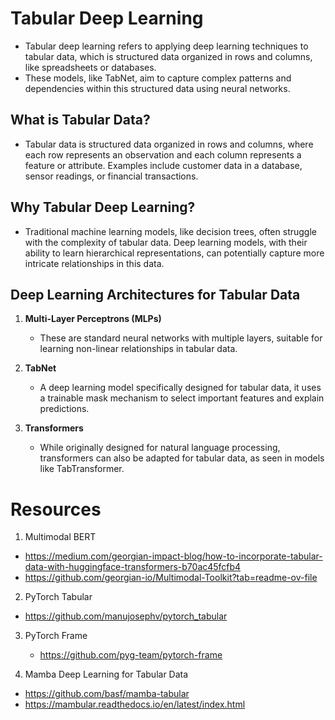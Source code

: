 # Tabular Deep Learning
* Tabular deep learning refers to applying deep learning techniques to tabular data, which is structured data organized in rows and columns, like spreadsheets or databases.
* These models, like TabNet, aim to capture complex patterns and dependencies within this structured data using neural networks. 

## What is Tabular Data?
* Tabular data is structured data organized in rows and columns, where each row represents an observation and each column represents a feature or attribute. Examples include customer data in a database, sensor readings, or financial transactions. 

## Why Tabular Deep Learning?
* Traditional machine learning models, like decision trees, often struggle with the complexity of tabular data. Deep learning models, with their ability to learn hierarchical representations, can potentially capture more intricate relationships in this data. 

## Deep Learning Architectures for Tabular Data
1. **Multi-Layer Perceptrons (MLPs)**
   * These are standard neural networks with multiple layers, suitable for learning non-linear relationships in tabular data. 

2. **TabNet**
   * A deep learning model specifically designed for tabular data, it uses a trainable mask mechanism to select important features and explain predictions. 

3. **Transformers**
   * While originally designed for natural language processing, transformers can also be adapted for tabular data, as seen in models like TabTransformer. 


# Resources
1. Multimodal BERT 
  * https://medium.com/georgian-impact-blog/how-to-incorporate-tabular-data-with-huggingface-transformers-b70ac45fcfb4
  * https://github.com/georgian-io/Multimodal-Toolkit?tab=readme-ov-file

2. PyTorch Tabular
  * https://github.com/manujosephv/pytorch_tabular

3. PyTorch Frame
   * https://github.com/pyg-team/pytorch-frame


4. Mamba Deep Learning for Tabular Data
  * https://github.com/basf/mamba-tabular
  * https://mambular.readthedocs.io/en/latest/index.html
